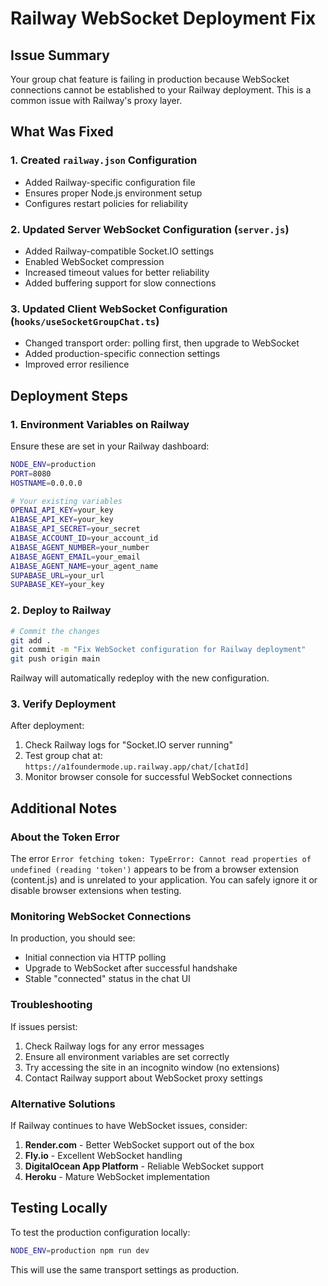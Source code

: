# Railway WebSocket Deployment Fix

## Issue Summary
Your group chat feature is failing in production because WebSocket connections cannot be established to your Railway deployment. This is a common issue with Railway's proxy layer.

## What Was Fixed

### 1. Created `railway.json` Configuration
- Added Railway-specific configuration file
- Ensures proper Node.js environment setup
- Configures restart policies for reliability

### 2. Updated Server WebSocket Configuration (`server.js`)
- Added Railway-compatible Socket.IO settings
- Enabled WebSocket compression
- Increased timeout values for better reliability
- Added buffering support for slow connections

### 3. Updated Client WebSocket Configuration (`hooks/useSocketGroupChat.ts`)
- Changed transport order: polling first, then upgrade to WebSocket
- Added production-specific connection settings
- Improved error resilience

## Deployment Steps

### 1. Environment Variables on Railway
Ensure these are set in your Railway dashboard:

```bash
NODE_ENV=production
PORT=8080
HOSTNAME=0.0.0.0

# Your existing variables
OPENAI_API_KEY=your_key
A1BASE_API_KEY=your_key
A1BASE_API_SECRET=your_secret
A1BASE_ACCOUNT_ID=your_account_id
A1BASE_AGENT_NUMBER=your_number
A1BASE_AGENT_EMAIL=your_email
A1BASE_AGENT_NAME=your_agent_name
SUPABASE_URL=your_url
SUPABASE_KEY=your_key
```

### 2. Deploy to Railway
```bash
# Commit the changes
git add .
git commit -m "Fix WebSocket configuration for Railway deployment"
git push origin main
```

Railway will automatically redeploy with the new configuration.

### 3. Verify Deployment
After deployment:
1. Check Railway logs for "Socket.IO server running"
2. Test group chat at: `https://a1foundermode.up.railway.app/chat/[chatId]`
3. Monitor browser console for successful WebSocket connections

## Additional Notes

### About the Token Error
The error `Error fetching token: TypeError: Cannot read properties of undefined (reading 'token')` appears to be from a browser extension (content.js) and is unrelated to your application. You can safely ignore it or disable browser extensions when testing.

### Monitoring WebSocket Connections
In production, you should see:
- Initial connection via HTTP polling
- Upgrade to WebSocket after successful handshake
- Stable "connected" status in the chat UI

### Troubleshooting
If issues persist:
1. Check Railway logs for any error messages
2. Ensure all environment variables are set correctly
3. Try accessing the site in an incognito window (no extensions)
4. Contact Railway support about WebSocket proxy settings

### Alternative Solutions
If Railway continues to have WebSocket issues, consider:
1. **Render.com** - Better WebSocket support out of the box
2. **Fly.io** - Excellent WebSocket handling
3. **DigitalOcean App Platform** - Reliable WebSocket support
4. **Heroku** - Mature WebSocket implementation

## Testing Locally
To test the production configuration locally:
```bash
NODE_ENV=production npm run dev
```

This will use the same transport settings as production. 